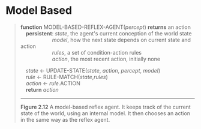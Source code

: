 # Model Based

> __function__ MODEL-BASED-REFLEX-AGENT(_percept_) __returns__ an action  
> &emsp;__persistent__: _state_, the agent's current conception of the world state  
> &emsp;&emsp;&emsp;&emsp;&emsp;&emsp;_model_, how the next state depends on current state and action  
> &emsp;&emsp;&emsp;&emsp;&emsp;&emsp;_rules_, a set of condition\-action rules  
> &emsp;&emsp;&emsp;&emsp;&emsp;&emsp;_action_, the most recent action, initially none
> 
> &emsp;_state_ &larr; UPDATE-STATE(_state_, _action_, _percept_, _model_)  
> &emsp;_rule_ &larr; RULE-MATCH(_state_,_rules_)  
> &emsp;_action_ &larr; _rule_.ACTION  
> &emsp;__return__ _action_  
> 
> ---
> __Figure 2.12__ A model-based reflex agent. It keeps track of the current state of the world, using an internal model. 
> It then chooses an action in the same way as the reflex agent.